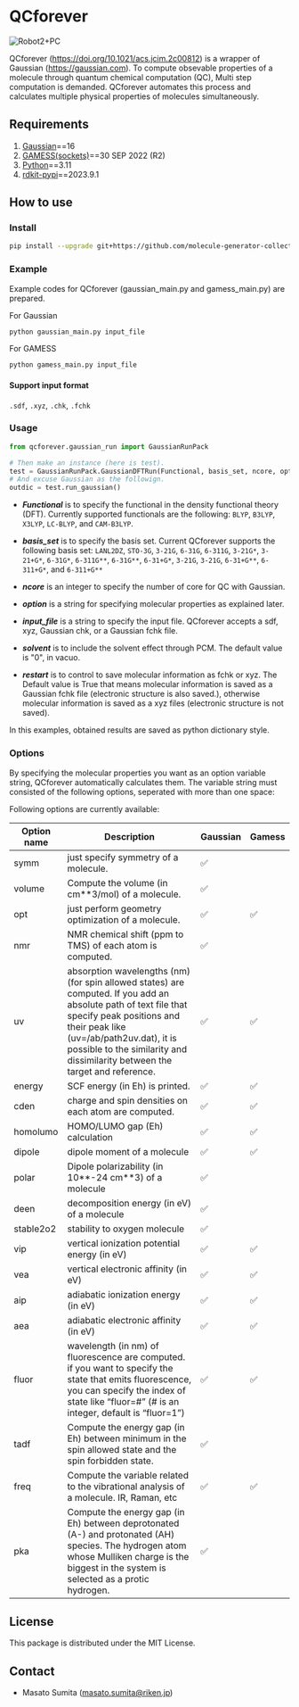 # QCforever

![Robot2+PC](https://user-images.githubusercontent.com/46772738/188896764-65ab12c1-3cc9-421d-8d87-ed33c932380a.png)

QCforever (https://doi.org/10.1021/acs.jcim.2c00812) is a wrapper of Gaussian (https://gaussian.com). To compute obsevable properties of a molecule through quantum chemical computation (QC),
Multi step computation is demanded. QCforever automates this process and calculates multiple physical properties of molecules simultaneously.


## Requirements

1. [Gaussian](https://gaussian.com)==16
2. [GAMESS(sockets)](https://www.msg.chem.iastate.edu/gamess/)==30 SEP 2022 (R2)
3. [Python](https://www.anaconda.com/download/)==3.11
4. [rdkit-pypi](https://anaconda.org/rdkit/rdkit)==2023.9.1

## How to use

### Install

```bash
pip install --upgrade git+https://github.com/molecule-generator-collection/QCforever.git
```

### Example

Example codes for QCforever (gaussian_main.py and gamess_main.py) are prepared.

For Gaussian
```bash
python gaussian_main.py input_file
```
For GAMESS
```bash
python gamess_main.py input_file
```

#### Support input format
`.sdf`, `.xyz`, `.chk`, `.fchk`

### Usage

```python
from qcforever.gaussian_run import GaussianRunPack

# Then make an instance (here is test).
test = GaussianRunPack.GaussianDFTRun(Functional, basis_set, ncore, option, input_file, solvent='water', restart=False)
# And excuse Gaussian as the followign.
outdic = test.run_gaussian()
```

- ***Functional*** is to specify the functional in the density functional theory (DFT).
Currently supported functionals are the following: `BLYP`, `B3LYP`, `X3LYP`, `LC-BLYP`, and `CAM-B3LYP`.

- ***basis_set*** is to specify the basis set.
  Current QCforever supports the following basis set:
  `LANL2DZ`, `STO-3G`, `3-21G`, `6-31G`, `6-311G`, `3-21G*`, `3-21+G*`, `6-31G*`, `6-311G**`, `6-31G**`,
  `6-31+G*`, `3-21G`, `3-21G`, `6-31+G**`, `6-311+G*`, and `6-311+G**`

- ***ncore*** is an integer to specify the number of core for QC with Gaussian.

- ***option*** is a string for specifying molecular properties as explained later.

- ***input_file*** is a string to specify the input file.
  QCforever accepts a sdf, xyz, Gaussian chk, or a Gaussian fchk file.

- ***solvent*** is to include the solvent effect through PCM.
  The default value is "0", in vacuo.

- ***restart*** is to control to save molecular information as fchk or xyz.
  The Default value is True that means molecular information is saved as a Gaussian fchk file (electronic structure is also saved.),
  otherwise molecular information is saved as a xyz files (electronic structure is not saved).

In this examples, obtained results are saved as python dictionary style.

### Options

By specifying the molecular properties you want as an option variable string,
QCforever automatically calculates them.
The variable string must consisted of the following options,
seperated with more than one space:

Following options are currently available:

| Option name | Description | Gaussian | Gamess |
|---|---|---|---|
|symm| just specify symmetry of a molecule.|:white_check_mark:||
|volume| Compute the volume (in cm**3/mol) of a molecule.|:white_check_mark:||
|opt| just perform geometry optimization of a molecule.|:white_check_mark:|:white_check_mark:|
|nmr| NMR chemical shift (ppm to TMS) of each atom is computed.|:white_check_mark:||
|uv| absorption wavelengths (nm) (for spin allowed states) are computed. If you add an absolute path of text file that specify peak positions and their peak like (uv=/ab/path2uv.dat), it is possible to the similarity and dissimilarity between the target and reference. |:white_check_mark:|:white_check_mark:|
|energy| SCF energy (in Eh) is printed.|:white_check_mark:|:white_check_mark:|
|cden| charge and spin densities on each atom are computed.|:white_check_mark:|:white_check_mark:|
|homolumo| HOMO/LUMO gap (Eh) calculation|:white_check_mark:|:white_check_mark:|
|dipole| dipole moment of a molecule|:white_check_mark:|:white_check_mark:|
|polar| Dipole polarizability (in 10**-24 cm**3) of a molecule|:white_check_mark:||
|deen| decomposition energy (in eV) of a molecule|:white_check_mark:||
|stable2o2| stability to oxygen molecule|:white_check_mark:||
|vip| vertical ionization potential energy (in eV)|:white_check_mark:|:white_check_mark:|
|vea| vertical electronic affinity (in eV)|:white_check_mark:|:white_check_mark:|
|aip| adiabatic ionization energy (in eV)|:white_check_mark:|:white_check_mark:|
|aea| adiabatic electronic affinity (in eV)|:white_check_mark:|:white_check_mark:|
|fluor| wavelength (in nm) of fluorescence are computed. if you want to specify the state that emits fluorescence, you can specify the index of state like “fluor=#” (# is an integer, default is “fluor=1”)|:white_check_mark:|:white_check_mark:|
|tadf| Compute the energy gap (in Eh) between minimum in the spin allowed state and the spin forbidden state.|:white_check_mark:||
|freq| Compute the variable related to the vibrational analysis of a molecule. IR, Raman, etc|:white_check_mark:|:white_check_mark:|
|pka| Compute the energy gap (in Eh) between deprotonated (A-) and protonated (AH) species. The hydrogen atom whose Mulliken charge is the biggest in the system is selected as a protic hydrogen.|:white_check_mark:||

## License

This package is distributed under the MIT License.

## Contact

- Masato Sumita (masato.sumita@riken.jp)

